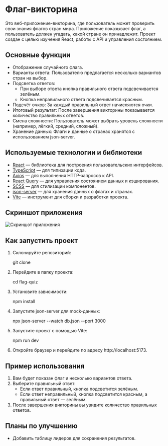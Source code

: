 # Флаг-викторина

Это веб-приложение-викторина, где пользователь может проверить свои знания флагов стран мира. Приложение показывает флаг, а пользователь должен угадать, какой стране он принадлежит. Проект создан с целью изучения React, работы с API и управления состоянием.

## Основные функции

- Отображение случайного флага.
- Варианты ответа: Пользователю предлагается несколько вариантов стран на выбор.
- Подсветка ответов:
  - При выборе ответа кнопка правильного ответа подсвечивается зелёным.
  - Кнопка неправильного ответа подсвечивается красным.
- Подсчёт очков: За каждый правильный ответ начисляются очки.
- Итоговый результат: После завершения викторины показывается количество правильных ответов.
- Смена сложности: Пользователь может выбрать уровень сложности (например, лёгкий, средний, сложный).
- Хранение данных: Флаги и данные о странах хранятся с использованием json-server.

## Используемые технологии и библиотеки

- [React](https://reactjs.org/) — библиотека для построения пользовательских интерфейсов.
- [TypeScript](https://www.typescriptlang.org/) — для типизации кода.
- [Axios](https://axios-http.com/) — для выполнения HTTP-запросов к API.
- [React Query](https://tanstack.com/query/v4) — для управления состоянием данных и кэширования.
- [SCSS](https://sass-lang.com/) — для стилизации компонентов.
- [json-server](https://github.com/typicode/json-server) — для хранения данных о флагах и странах.
- [Vite](https://vitejs.dev/) — инструмент для сборки и разработки проекта.

## Скриншот приложения

![Скриншот приложения](ссылка-на-скриншот.jpg) <!-- Замените на реальный скриншот -->

## Как запустить проект

1. Склонируйте репозиторий:
  
   git clone 
   
2. Перейдите в папку проекта:
  
   cd flag-quiz
   
3. Установите зависимости:
  
   npm install
   
4. Запустите json-server для mock-данных:
  
   npx json-server --watch db.json --port 3000
   
5. Запустите проект с помощью Vite:
  
   npm run dev
   
6. Откройте браузер и перейдите по адресу http://localhost:5173.

## Пример использования
1. Вам будет показан флаг и несколько вариантов ответа.
2. Выберите правильный ответ:
   - Если ответ правильный, кнопка подсветится зелёным.
   - Если ответ неправильный, кнопка подсветится красным, а правильный ответ — зелёным.
3. После завершения викторины вы увидите количество правильных ответов.

## Планы по улучшению

- Добавить таблицу лидеров для сохранения результатов.